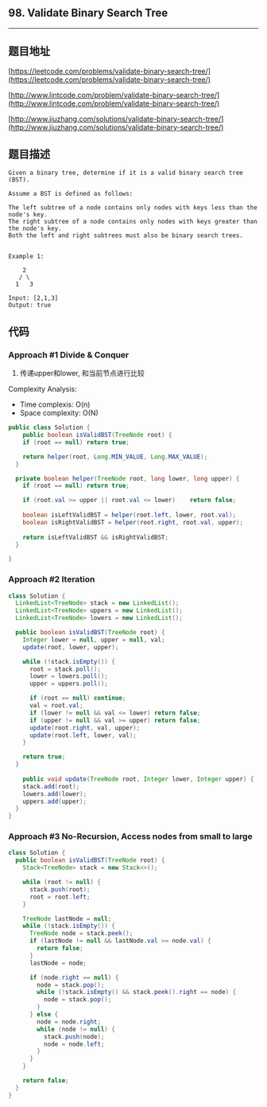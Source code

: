 ## 98. Validate Binary Search Tree

----
## 题目地址

[https://leetcode.com/problems/validate-binary-search-tree/](https://leetcode.com/problems/validate-binary-search-tree/)

[http://www.lintcode.com/problem/validate-binary-search-tree/](http://www.lintcode.com/problem/validate-binary-search-tree/)

[http://www.jiuzhang.com/solutions/validate-binary-search-tree/](http://www.jiuzhang.com/solutions/validate-binary-search-tree/)

## 题目描述

```text
Given a binary tree, determine if it is a valid binary search tree (BST).

Assume a BST is defined as follows:

The left subtree of a node contains only nodes with keys less than the node's key.
The right subtree of a node contains only nodes with keys greater than the node's key.
Both the left and right subtrees must also be binary search trees.


Example 1:

    2
   / \
  1   3

Input: [2,1,3]
Output: true
```

## 代码

### Approach #1 Divide & Conquer

1. 传递upper和lower, 和当前节点进行比较

Complexity Analysis:

* Time complexis: O\(n\)
* Space complexity: O\(N\)

```java
public class Solution {
    public boolean isValidBST(TreeNode root) {
    if (root == null) return true;

    return helper(root, Long.MIN_VALUE, Long.MAX_VALUE);
  }

  private boolean helper(TreeNode root, long lower, long upper) {
    if (root == null) return true;

    if (root.val >= upper || root.val <= lower)    return false;
    
    boolean isLeftValidBST = helper(root.left, lower, root.val);
    boolean isRightValidBST = helper(root.right, root.val, upper);
    
    return isLeftValidBST && isRightValidBST;
  }

}
```

### Approach #2 Iteration

```java
class Solution {
  LinkedList<TreeNode> stack = new LinkedList();
  LinkedList<TreeNode> uppers = new LinkedList();
  LinkedList<TreeNode> lowers = new LinkedList();

  public boolean isValidBST(TreeNode root) {
    Integer lower = null, upper = null, val;
    update(root, lower, upper);

    while (!stack.isEmpty()) {
      root = stack.poll();
      lower = lowers.poll();
      upper = uppers.poll();

      if (root == null) continue;
      val = root.val;
      if (lower != null && val <= lower) return false;
      if (upper != null && val >= upper) return false;
      update(root.right, val, upper);
      update(root.left, lower, val);
    }

    return true;
  }
  
 	public void update(TreeNode root, Integer lower, Integer upper) {
    stack.add(root);
    lowers.add(lower);
    uppers.add(upper);
  }
}
```

### Approach #3 No-Recursion, Access nodes from small to large

```java
class Solution {
  public boolean isValidBST(TreeNode root) {
    Stack<TreeNode> stack = new Stack<>();

    while (root != null) {
      stack.push(root);
      root = root.left;
    }

    TreeNode lastNode = null;
    while (!stack.isEmpty()) {
      TreeNode node = stack.peek();
      if (lastNode != null && lastNode.val >= node.val) {
        return false;
      }
      lastNode = node;

      if (node.right == null) {
        node = stack.pop();
        while (!stack.isEmpty() && stack.peek().right == node) {
          node = stack.pop();
        }
      } else {
        node = node.right;
        while (node != null) {
          stack.push(node);
          node = node.left;
        }
      }
    }

    return false;
  }
}
```




